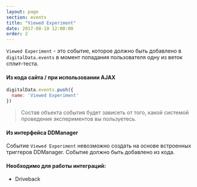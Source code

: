 ```yaml
---
layout: page
section: events
title: "Viewed Experiment"
date: 2017-08-10 12:00:00
order: 2
---
```

`Viewed Experiment` - это событие, которое должно быть добавлено в `digitalData.events` в момент попадания пользователя одну из веток сплит-теста.

#### Из кода сайта / при использовании AJAX
```javascript
digitalData.events.push({
  name: 'Viewed Experiment'
})
```
> Состав объекта события будет зависеть от того, какой системой проведения экспериментов вы пользуетесь.

#### Из интерфейса DDManager
Событие `Viewed Experiment` невозможно создать на основе встроенных триггеров DDManager. Событие должно быть добавлено из кода.

#### Необходимо для работы интеграций:
* Driveback